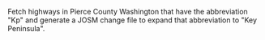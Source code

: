 Fetch highways in Pierce County Washington that have the abbreviation "Kp" and generate
a JOSM change file to expand that abbreviation to "Key Peninsula".